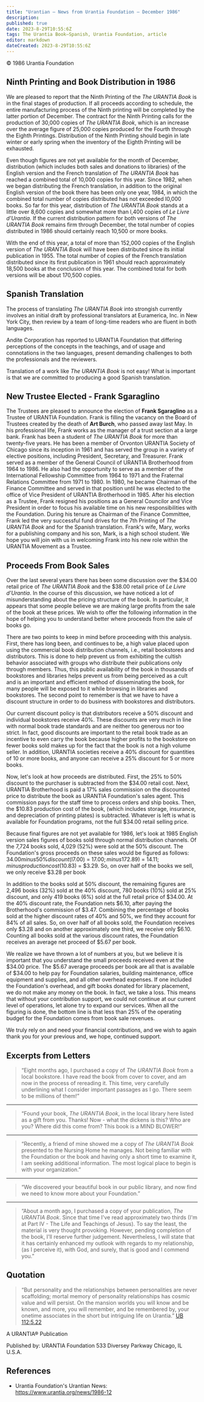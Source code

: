 ```yaml
---
title: "Urantian — News from Urantia Foundation — December 1986"
description: 
published: true
date: 2023-8-29T10:55:6Z
tags: The Urantia Book—Spanish, Urantia Foundation, article
editor: markdown
dateCreated: 2023-8-29T10:55:6Z
---
```


<p class="v-card v-sheet theme--light gray lighten-3 px-2">© 1986 Urantia Foundation</p>


## Ninth Printing and Book Distribution in 1986

We are pleased to report that the Ninth Printing of the _The URANTIA Book_ is in the final stages of production. If all proceeds according to schedule, the entire manufacturing process of the Ninth printing will be completed by the latter portion of December. The contract for the Ninth Printing calls for the production of 30,000 copies of _The URANTIA Book_, which is an increase over the average figure of 25,000 copies produced for the Fourth through the Eighth Printings. Distribution of the Ninth Printing should begin in late winter or early spring when the inventory of the Eighth Printing will be exhausted.

Even though figures are not yet available for the month of December, distribution (which includes both sales and donations to libraries) of the English version and the French translation of _The URANTIA Book_ has reached a combined total of 10,000 copies for this year. Since 1982, when we began distributing the French translation, in addition to the original English version of the book there has been only one year, 1984, in which the combined total number of copies distributed has not exceeded I0,000 books. So far for this year, distribution of _The URANTIA Book_ stands at a little over 8,600 copies and somewhat more than l,400 copies of _Le Livre d'Urantia_. If the current distribution pattern for both versions of _The URANTIA Book_ remains firm through December, the total number of copies distributed in 1986 should certainly reach 10,500 or more books.

With the end of this year, a total of more than 152,000 copies of the English version of _The URANTIA Book_ will have been distributed since its initial publication in 1955. The total number of copies of the French translation distributed since its first publication in 1961 should reach approximately 18,500 books at the conclusion of this year. The combined total for both versions will be about 170,500 copies.

## Spanish Translation

The process of translating _The URANTIA Book_ into strongish currently involves an initial draft by professional translators at Euramerica, Inc. in New York City, then review by a team of long-time readers who are fluent in both languages.

Andite Corporation has reported to URANTIA Foundation that differing perceptions of the concepts in the teachings, and of usage and connotations in the two languages, present demanding challenges to both the professionals and the reviewers.

Translation of a work like _The URANTIA Book_ is not easy! What is important is that we are committed to producing a good Spanish translation.

## New Trustee Elected - Frank Sgaraglino

The Trustees are pleased to announce the election of **Frank Sgaraglino** as a Trustee of URANTIA Foundation. Frank is filling the vacancy on the Board of Trustees created by the death of **Art Burch**, who passed away last May. In his professional life, Frank works as the manager of a trust section at a large bank. Frank has been a student of _The URANTIA Book_ for more than twenty-five years. He has been a member of Orvonton URANTIA Society of Chicago since its inception in 1961 and has served the group in a variety of elective positions, including President, Secretary, and Treasurer. Frank served as a member of the General Council of URANTIA Brotherhood from 1964 to 1986. He also had the opportunity to serve as a member of the International Fellowship Committee from 1964 to 1971 and the Fraternal Relations Committee from 1971 to 1980. In 1980, he became Chairman of the Finance Committee and served in that position until he was elected to the office of Vice President of URANTIA Brotherhood in 1985. After his election as a Trustee, Frank resigned his positions as a General Councilor and Vice President in order to focus his available time on his new responsibilities with the Foundation. During his tenure as Chairman of the Finance Committee, Frank led the very successful fund drives for the 7th Printing of _The URANTIA Book_ and for the Spanish translation. Frank's wife, Mary, works for a publishing company and his son, Mark, is a high school student. We hope you will join with us in welcoming Frank into his new role within the URANTIA Movement as a Trustee.

## Proceeds From Book Sales

Over the last several years there has been some discussion over the $34.00 retail price of _The URANTIA Book_ and the $38.00 retail price of _Le Livre d'Urantia_. In the course of this discussion, we have noticed a lot of misunderstanding about the pricing structure of the book. In particular, it appears that some people believe we are making large profits from the sale of the book at these prices. We wish to offer the following information in the hope of helping you to understand better where proceeds from the sale of books go.

There are two points to keep in mind before proceeding with this analysis. First, there has long been, and continues to be, a high value placed upon using the commercial book distribution channels, i.e., retail bookstores and distributors. This is done to help prevent us from exhibiting the cultish behavior associated with groups who distribute their publications only through members. Thus, this public availability of the book in thousands of bookstores and libraries helps prevent us from being perceived as a cult and is an important and efficient method of disseminating the book, for many people will be exposed to it while browsing in libraries and bookstores. The second point to remember is that we have to have a discount structure in order to do business with bookstores and distributors.

Our current discount policy is that distributors receive a 50% discount and individual bookstores receive 40%. These discounts are very much in line with normal book trade standards and are neither too generous nor too strict. In fact, good discounts are important to the retail book trade as an incentive to even carry the book because higher profits to the bookstore on fewer books sold makes up for the fact that the book is not a high volume seller. In addition, URANTIA societies receive a 40% discount for quantities of 10 or more books, and anyone can receive a 25% discount for 5 or more books.

Now, let's look at how proceeds are distributed. First, the 25% to 50% discount to the purchaser is subtracted from the $34.00 retail cost. Next, URANTIA Brotherhood is paid a 17% sales commission on the discounted price to distribute the book as URANTIA Foundation's sales agent. This commission pays for the staff time to process orders and ship books. Then, the $10.83 production cost of the book, (which includes storage, insurance, and depreciation of printing plates) is subtracted. Whatever is left is what is available for Foundation programs, not the full $34.00 retail selling price.

Because final figures are not yet available for 1986, let's look at 1985 English version sales figures of books sold through normal distribution channels. Of the 7,724 books sold, 4,029 (52%) were sold at the 50% discount. The Foundation's gross proceeds on these sales would be figured as follows: $34.00 minus 50\% discount ($l7.00) = $17.00; minus 17% sales commission to the Brotherhood ($2.89) = $14.11; minus production cost ($10.83) = $3.29. So, on over half of the books we sell, we only receive $3.28 per book

In addition to the books sold at 50% discount, the remaining figures are 2,496 books (32%) sold at the 40% discount, 780 books (10%) sold at 25% discount, and only 419 books (6%) sold at the full retail price of $34.00. At the 40% discount rate, the Foundation nets $6.10, after paying the Brotherhood's commission of $3.47. Combining the percentage of books sold at the higher discount rates of 40% and 50%, we find they account for 84% of all sales. So, on over half of all books sold, the Foundation receives only $3.28 and on another approximately one third, we receive only $6.10. Counting all books sold at the various discount rates, the Foundation receives an average net proceed of $5.67 per book.

We realize we have thrown a lot of numbers at you, but we believe it is important that you understand the small proceeds received even at the $34.00 price. The $5.67 average proceeds per book are all that is available of $34.00 to help pay for Foundation salaries, building maintenance, office equipment and supplies, and all other overhead expenses. If one included the Foundation's overhead, and gift books donated for library placement, we do not make any money on the book. In fact, we take a loss. This means that without your contribution support, we could not continue at our current level of operations, let alone try to expand our services. When all the figuring is done, the bottom line is that less than 25% of the operating budget for the Foundation comes from book sale revenues.

We truly rely on and need your financial contributions, and we wish to again thank you for your previous and, we hope, continued support.

## Excerpts from Letters

> “Eight months ago, I purchased a copy of _The URANTIA Book_ from a local bookstore. I have read the book from cover to cover, and am now in the process of rereading it. This time, very carefully underlining what I consider important passages as I go. There seem to be millions of them!”

---

> “Found your book, _The URANTIA Book_, in the local library here listed as a gift from you. Thanks! Now - what the dickens is this? Who are you? Where did this come from? This book is a MIND BLOWER!”

---

> “Recently, a friend of mine showed me a copy of _The URANTIA Book_ presented to the Nursing Home he manages. Not being familiar with the Foundation or the book and having only a short time to examine it, I am seeking additional information. The most logical place to begin is with your organization.”

---

> “We discovered your beautiful book in our public library, and now find we need to know more about your Foundation.”

---

> “About a month ago, I purchased a copy of your publication, _The URANTIA Book_. Since that time I've read approximately two thirds (I'm at Part IV - The Life and Teachings of Jesus). To say the least, the material is very thought provoking. However, pending completion of the book, I'll reserve further judgement. Nevertheless, I will state that it has certainly enhanced my outlook with regards to my relationship, (as I perceive it), with God, and surely, that is good and I commend you.”


## Quotation

> “But personality and the relationships between personalities are never scaffolding; mortal memory of personality relationships has cosmic value and will persist. On the mansion worlds you will know and be known, and more, you will remember, and be remembered by, your onetime associates in the short but intriguing life on Urantia.” [UB 112:5.22](/en/The_Urantia_Book/112#p5_22)

A URANTIA&reg; Publication

Published by:
URANTIA Foundation
533 Diversey Parkway
Chicago, IL U.S.A.

## References

- Urantia Foundation's Urantian News: https://www.urantia.org/news/1986-12